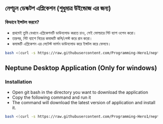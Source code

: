 
## নেপচুন ডেস্কটপ এপ্লিকেশন (শুধুমাত্র উইন্ডোজ এর জন্য)

### কিভাবে ইন্সটল করবে?
- প্রথমেই তুমি যেখানে এপ্লিকেশনটি ডাউনলোড করতে চাও, সেই ফোল্ডারে গিট ব্যাশ ওপেন করো।
- তারপর, গিট ব্যাশে নিচের কমান্ডটি কপি/পেস্ট করে রান করো।
- কমান্ডটি এপ্লিকেশন এর লেটেস্ট ভার্সন ডাউনলোড করে ইন্সটল করে ফেলবে।

```bash
bash <(curl -s https://raw.githubusercontent.com/Programming-Hero1/neptune-desktop-app/main/download.sh)
```

## Neptune Desktop Application (Only for windows)

### Installation
- Open git bash in the directory you want to download the application
- Copy the following command and run it
- The command will download the latest version of application and install it.
```bash
bash <(curl -s https://raw.githubusercontent.com/Programming-Hero1/neptune-desktop-app/main/download.sh)
```
